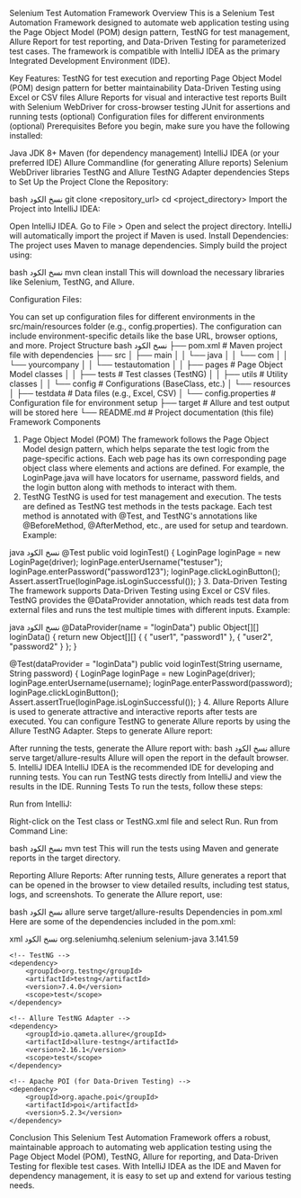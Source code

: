 Selenium Test Automation Framework
Overview
This is a Selenium Test Automation Framework designed to automate web application testing using the Page Object Model (POM) design pattern, TestNG for test management, Allure Report for test reporting, and Data-Driven Testing for parameterized test cases. The framework is compatible with IntelliJ IDEA as the primary Integrated Development Environment (IDE).

Key Features:
TestNG for test execution and reporting
Page Object Model (POM) design pattern for better maintainability
Data-Driven Testing using Excel or CSV files
Allure Reports for visual and interactive test reports
Built with Selenium WebDriver for cross-browser testing
JUnit for assertions and running tests (optional)
Configuration files for different environments (optional)
Prerequisites
Before you begin, make sure you have the following installed:

Java JDK 8+
Maven (for dependency management)
IntelliJ IDEA (or your preferred IDE)
Allure Commandline (for generating Allure reports)
Selenium WebDriver libraries
TestNG and Allure TestNG Adapter dependencies
Steps to Set Up the Project
Clone the Repository:

bash
نسخ الكود
git clone <repository_url>
cd <project_directory>
Import the Project into IntelliJ IDEA:

Open IntelliJ IDEA.
Go to File > Open and select the project directory.
IntelliJ will automatically import the project if Maven is used.
Install Dependencies: The project uses Maven to manage dependencies. Simply build the project using:

bash
نسخ الكود
mvn clean install
This will download the necessary libraries like Selenium, TestNG, and Allure.

Configuration Files:

You can set up configuration files for different environments in the src/main/resources folder (e.g., config.properties).
The configuration can include environment-specific details like the base URL, browser options, and more.
Project Structure
bash
نسخ الكود
├── pom.xml                # Maven project file with dependencies
├── src
│   ├── main
│   │   └── java
│   │       └── com
│   │           └── yourcompany
│   │               └── testautomation
│   │                   ├── pages             # Page Object Model classes
│   │                   ├── tests             # Test classes (TestNG)
│   │                   ├── utils             # Utility classes
│   │                   └── config            # Configurations (BaseClass, etc.)
│   └── resources
│       ├── testdata        # Data files (e.g., Excel, CSV)
│       └── config.properties # Configuration file for environment setup
├── target                  # Allure and test output will be stored here
└── README.md               # Project documentation (this file)
Framework Components
1. Page Object Model (POM)
The framework follows the Page Object Model design pattern, which helps separate the test logic from the page-specific actions.
Each web page has its own corresponding page object class where elements and actions are defined.
For example, the LoginPage.java will have locators for username, password fields, and the login button along with methods to interact with them.
2. TestNG
TestNG is used for test management and execution. The tests are defined as TestNG test methods in the tests package.
Each test method is annotated with @Test, and TestNG's annotations like @BeforeMethod, @AfterMethod, etc., are used for setup and teardown.
Example:

java
نسخ الكود
@Test
public void loginTest() {
    LoginPage loginPage = new LoginPage(driver);
    loginPage.enterUsername("testuser");
    loginPage.enterPassword("password123");
    loginPage.clickLoginButton();
    Assert.assertTrue(loginPage.isLoginSuccessful());
}
3. Data-Driven Testing
The framework supports Data-Driven Testing using Excel or CSV files.
TestNG provides the @DataProvider annotation, which reads test data from external files and runs the test multiple times with different inputs.
Example:

java
نسخ الكود
@DataProvider(name = "loginData")
public Object[][] loginData() {
    return new Object[][] {
        { "user1", "password1" },
        { "user2", "password2" }
    };
}

@Test(dataProvider = "loginData")
public void loginTest(String username, String password) {
    LoginPage loginPage = new LoginPage(driver);
    loginPage.enterUsername(username);
    loginPage.enterPassword(password);
    loginPage.clickLoginButton();
    Assert.assertTrue(loginPage.isLoginSuccessful());
}
4. Allure Reports
Allure is used to generate attractive and interactive reports after tests are executed.
You can configure TestNG to generate Allure reports by using the Allure TestNG Adapter.
Steps to generate Allure report:

After running the tests, generate the Allure report with:
bash
نسخ الكود
allure serve target/allure-results
Allure will open the report in the default browser.
5. IntelliJ IDEA
IntelliJ IDEA is the recommended IDE for developing and running tests.
You can run TestNG tests directly from IntelliJ and view the results in the IDE.
Running Tests
To run the tests, follow these steps:

Run from IntelliJ:

Right-click on the Test class or TestNG.xml file and select Run.
Run from Command Line:

bash
نسخ الكود
mvn test
This will run the tests using Maven and generate reports in the target directory.

Reporting
Allure Reports: After running tests, Allure generates a report that can be opened in the browser to view detailed results, including test status, logs, and screenshots.
To generate the Allure report, use:

bash
نسخ الكود
allure serve target/allure-results
Dependencies in pom.xml
Here are some of the dependencies included in the pom.xml:

xml
نسخ الكود
<dependencies>
    <!-- Selenium WebDriver -->
    <dependency>
        <groupId>org.seleniumhq.selenium</groupId>
        <artifactId>selenium-java</artifactId>
        <version>3.141.59</version>
    </dependency>

    <!-- TestNG -->
    <dependency>
        <groupId>org.testng</groupId>
        <artifactId>testng</artifactId>
        <version>7.4.0</version>
        <scope>test</scope>
    </dependency>

    <!-- Allure TestNG Adapter -->
    <dependency>
        <groupId>io.qameta.allure</groupId>
        <artifactId>allure-testng</artifactId>
        <version>2.16.1</version>
        <scope>test</scope>
    </dependency>

    <!-- Apache POI (for Data-Driven Testing) -->
    <dependency>
        <groupId>org.apache.poi</groupId>
        <artifactId>poi</artifactId>
        <version>5.2.3</version>
    </dependency>
</dependencies>
Conclusion
This Selenium Test Automation Framework offers a robust, maintainable approach to automating web application testing using the Page Object Model (POM), TestNG, Allure for reporting, and Data-Driven Testing for flexible test cases. With IntelliJ IDEA as the IDE and Maven for dependency management, it is easy to set up and extend for various testing needs.
